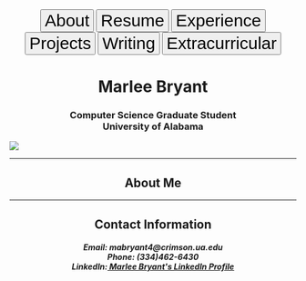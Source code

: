 <html>
  <body>
    <div class="btn-group" align="center">
      <a href="about.html"><button style="font-size:30px">About</button></a>
      <a href="resume.html"><button style="font-size:30px">Resume</button></a>
      <a href="experience.html"><button style="font-size:30px">Experience</button></a>
      <a href="projects.html"><button style="font-size:30px">Projects</button></a>
      <a href="writing.html"><button style="font-size:30px">Writing</button></a>
      <a href="extra.html"><button style="font-size:30px">Extracurricular</button></a>
    </div>
    <h1 style="text-align:center">Marlee Bryant</h1>
    <h3 style="text-align:center">Computer Science Graduate Student<br>
      University of Alabama<br></h3>
    <img src="https://mabryant4.github.io/profile.jpg.JPG" style="text-align:center">
    <hr>
    <h2 style="text-align:center">About Me</h2>
    <hr>
    <h2 style="text-align:center">Contact Information</h2>
    <h5 style="text-align:center"><b>Email:</b> mabryant4@crimson.ua.edu <br>
    <b>Phone:</b> (334)462-6430 <br>
    <b>LinkedIn:</b><a href="https://www.linkedin.com/in/marlee-bryant"> Marlee Bryant's LinkedIn Profile</a></h5>
  </body>
</html>
